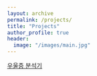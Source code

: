 ```yaml
---
layout: archive
permalink: /projects/
title: "Projects"
author_profile: true
header:
  image: "/images/main.jpg"
---
```

[우울증 분석기](https://shyoo90.github.io/prediction/)
